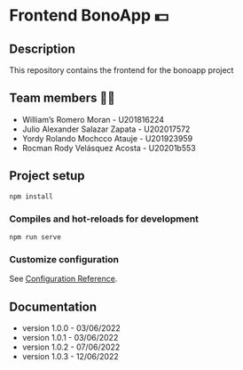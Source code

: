 # Frontend BonoApp 💵

## Description
This repository contains the frontend for the bonoapp project

## Team members 👨‍💻
* William’s Romero Moran - U201816224
* Julio Alexander Salazar Zapata - U202017572
* Yordy Rolando Mochcco Atauje - U201923959
* Rocman Rody Velásquez Acosta - U20201b553

## Project setup
```
npm install
```

### Compiles and hot-reloads for development
```
npm run serve
```

### Customize configuration
See [Configuration Reference](https://cli.vuejs.org/config/).

## Documentation
* version 1.0.0 - 03/06/2022
* version 1.0.1 - 03/06/2022
* version 1.0.2 - 07/06/2022
* version 1.0.3 - 12/06/2022